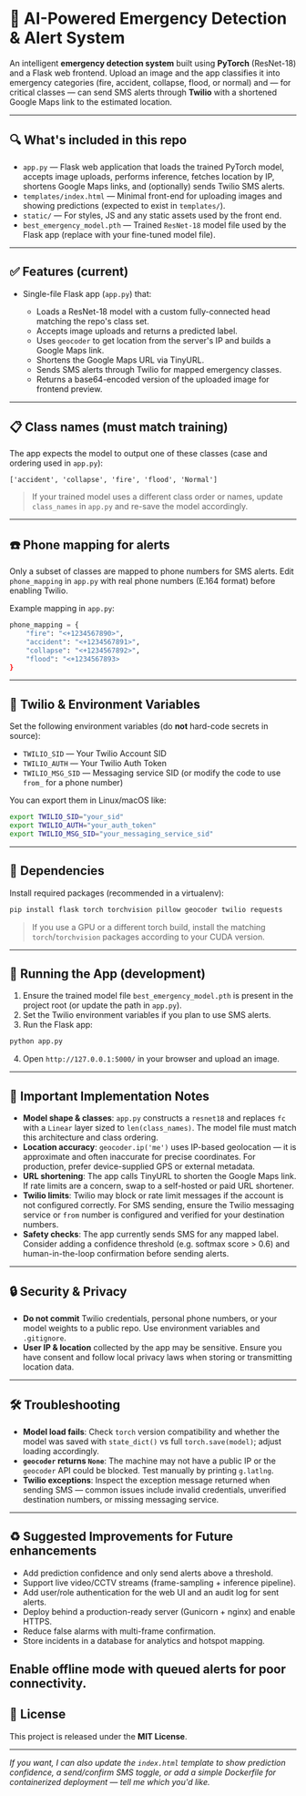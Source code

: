 # 🚨 AI-Powered Emergency Detection & Alert System

An intelligent **emergency detection system** built using **PyTorch** (ResNet-18) and a Flask web frontend. Upload an image and the app classifies it into emergency categories (fire, accident, collapse, flood, or normal) and — for critical classes — can send SMS alerts through **Twilio** with a shortened Google Maps link to the estimated location.

---

## 🔍 What's included in this repo

* `app.py` — Flask web application that loads the trained PyTorch model, accepts image uploads, performs inference, fetches location by IP, shortens Google Maps links, and (optionally) sends Twilio SMS alerts.
* `templates/index.html` — Minimal front-end for uploading images and showing predictions (expected to exist in `templates/`).
* `static/` — For styles, JS and any static assets used by the front end.
* `best_emergency_model.pth` — Trained `ResNet-18` model file used by the Flask app (replace with your fine-tuned model file).

---

## ✅ Features (current)

* Single-file Flask app (`app.py`) that:

  * Loads a ResNet-18 model with a custom fully-connected head matching the repo's class set.
  * Accepts image uploads and returns a predicted label.
  * Uses `geocoder` to get location from the server's IP and builds a Google Maps link.
  * Shortens the Google Maps URL via TinyURL.
  * Sends SMS alerts through Twilio for mapped emergency classes.
  * Returns a base64-encoded version of the uploaded image for frontend preview.

---

## 📋 Class names (must match training)

The app expects the model to output one of these classes (case and ordering used in `app.py`):

```
['accident', 'collapse', 'fire', 'flood', 'Normal']
```

> If your trained model uses a different class order or names, update `class_names` in `app.py` and re-save the model accordingly.

---

## ☎️ Phone mapping for alerts

Only a subset of classes are mapped to phone numbers for SMS alerts. Edit `phone_mapping` in `app.py` with real phone numbers (E.164 format) before enabling Twilio.

Example mapping in `app.py`:

```py
phone_mapping = {
    "fire": "<+1234567890>",
    "accident": "<+1234567891>",
    "collapse": "<+1234567892>",
    "flood": "<+1234567893>
}
```

---

## 🔑 Twilio & Environment Variables

Set the following environment variables (do **not** hard-code secrets in source):

* `TWILIO_SID` — Your Twilio Account SID
* `TWILIO_AUTH` — Your Twilio Auth Token
* `TWILIO_MSG_SID` — Messaging service SID (or modify the code to use `from_` for a phone number)

You can export them in Linux/macOS like:

```bash
export TWILIO_SID="your_sid"
export TWILIO_AUTH="your_auth_token"
export TWILIO_MSG_SID="your_messaging_service_sid"
```

---

## 🧰 Dependencies

Install required packages (recommended in a virtualenv):

```bash
pip install flask torch torchvision pillow geocoder twilio requests
```

> If you use a GPU or a different torch build, install the matching `torch`/`torchvision` packages according to your CUDA version.

---

## 🚀 Running the App (development)

1. Ensure the trained model file `best_emergency_model.pth` is present in the project root (or update the path in `app.py`).
2. Set the Twilio environment variables if you plan to use SMS alerts.
3. Run the Flask app:

```bash
python app.py
```

4. Open `http://127.0.0.1:5000/` in your browser and upload an image.

---

## 🔧 Important Implementation Notes

* **Model shape & classes**: `app.py` constructs a `resnet18` and replaces `fc` with a `Linear` layer sized to `len(class_names)`. The model file must match this architecture and class ordering.
* **Location accuracy**: `geocoder.ip('me')` uses IP-based geolocation — it is approximate and often inaccurate for precise coordinates. For production, prefer device-supplied GPS or external metadata.
* **URL shortening**: The app calls TinyURL to shorten the Google Maps link. If rate limits are a concern, swap to a self-hosted or paid URL shortener.
* **Twilio limits**: Twilio may block or rate limit messages if the account is not configured correctly. For SMS sending, ensure the Twilio messaging service or `from` number is configured and verified for your destination numbers.
* **Safety checks**: The app currently sends SMS for any mapped label. Consider adding a confidence threshold (e.g. softmax score > 0.6) and human-in-the-loop confirmation before sending alerts.

---

## 🔒 Security & Privacy

* **Do not commit** Twilio credentials, personal phone numbers, or your model weights to a public repo. Use environment variables and `.gitignore`.
* **User IP & location** collected by the app may be sensitive. Ensure you have consent and follow local privacy laws when storing or transmitting location data.

---

## 🛠 Troubleshooting

* **Model load fails**: Check `torch` version compatibility and whether the model was saved with `state_dict()` vs full `torch.save(model)`; adjust loading accordingly.
* **`geocoder` returns `None`**: The machine may not have a public IP or the `geocoder` API could be blocked. Test manually by printing `g.latlng`.
* **Twilio exceptions**: Inspect the exception message returned when sending SMS — common issues include invalid credentials, unverified destination numbers, or missing messaging service.

---

## ♻️ Suggested Improvements for Future enhancements

* Add prediction confidence and only send alerts above a threshold.
* Support live video/CCTV streams (frame-sampling + inference pipeline).
* Add user/role authentication for the web UI and an audit log for sent alerts.
* Deploy behind a production-ready server (Gunicorn + nginx) and enable HTTPS.
* Reduce false alarms with multi-frame confirmation.
* Store incidents in a database for analytics and hotspot mapping.

Enable offline mode with queued alerts for poor connectivity.
---

## 📝 License

This project is released under the **MIT License**.

---

*If you want, I can also update the `index.html` template to show prediction confidence, a send/confirm SMS toggle, or add a simple Dockerfile for containerized deployment — tell me which you'd like.*

